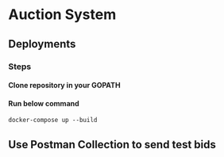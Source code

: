 # Auction System

## Deployments

### Steps

#### Clone repository in your GOPATH

#### Run below command
```
docker-compose up --build

```
## Use Postman Collection to send test bids
